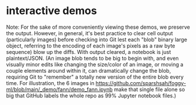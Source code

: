 # interactive demos

Note: For the sake of more conveniently viewing these demos,
we preserve the output. However, in general,
it's best practice to clear cell output
(particularly images) before checking into Git lest each "blob"
binary large object, referring to the encoding of each image's
pixels as a raw byte sequence) blow up the diffs.
With output cleared, a notebook is just plaintext/JSON.
(An image blob tends to be big to begin with,
and even visually minor edits like changing the size/color of an image,
or moving a couple elements around within it,
can dramatically change the blob, requiring Git to "remember" a
totally new version of the entire blob every time.
For illustration, the 6 images in
https://github.com/sparshsah/foggy-ml/blob/main/_demo/fann/demo_fann.ipynb
make that single file alone so big that GitHub labels the whole
repo as 99% Jupyter notebook files.)
